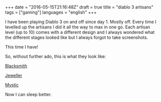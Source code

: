 +++
date = "2016-05-15T21:16:48Z"
draft = true
title = "diablo 3 artisans"
tags = ["gaming"]
languages = "english"
+++

I have been playing Diablo 3 on and off since day 1. Mostly off. Every time I levelled up the artisans I did it all the way to max in one go. Each artisan level (up to 10) comes with a different design and I always wondered what the different stages looked like but I always forgot to take screenshots.

This time I have!

<!--more-->

So, without further ado, this is what they look like:

[Blacksmith](https://photos.google.com/share/AF1QipNX9TW3nVo7y9aU7p7eRr_W-jqvhHbCE1QWxdqx1zjwkNJmc-nSDPT_ukyp8zhwIQ/photo/AF1QipOYEJP2zxD9Iq5dgkUb8iWbWAheLgQ4dVn49S0O?key=MGZWcVkzczhQd2pmelp3aFdKXzMwVXhBbGIzRVhn)

[Jeweller](https://photos.google.com/share/AF1QipO0L-Wt7oITiB6d_pcxWNtYjUKiG0buJHMdqN83DHZVLFcmkQu5HanlF0vvJxvDwg/photo/AF1QipNDv_ZMrkXV3BTBYvaWlx_bB5voxfcDasdVwxIx?key=RjZYTURONDFlV1pCOU1GOEpLc195ZlhRMllnRVZ3)

[Mystic](https://photos.google.com/share/AF1QipPKi_dwx8AnBLpyKBJA2svyHU3I-DopLowkYGIiv6NAop_zeEYYLBe_E4CxPVZljA/photo/AF1QipPGtxqJTo2aU92W8gqXKR24OiI5zc1RnoArD9jZ?key=ODNzSlNaWkZ4VEJZS2swc3ZkZWliY2l2cDVkeUhR)

Now I can sleep better.
